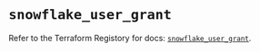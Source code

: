 # `snowflake_user_grant`

Refer to the Terraform Registory for docs: [`snowflake_user_grant`](https://www.terraform.io/docs/providers/snowflake/r/user_grant).
